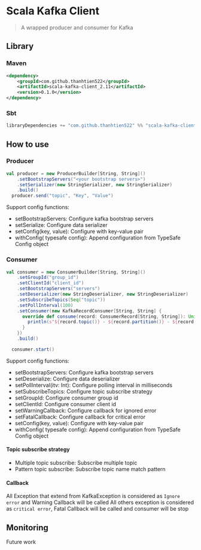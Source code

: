 # Scala Kafka Client
> A wrapped producer and consumer for Kafka

## Library
### Maven
```xml
<dependency>
    <groupId>com.github.thanhtien522</groupId>
    <artifactId>scala-kafka-client_2.11</artifactId>
    <version>0.1.0</version>
</dependency>
```

### Sbt
```scala
libraryDependencies += "com.github.thanhtien522" %% "scala-kafka-client" % "0.1.0"
```

## How to use
### Producer

```scala
val producer = new ProducerBuilder[String, String]()
    .setBootstrapServers("<your bootstrap servers>")
    .setSerializer(new StringSerializer, new StringSerializer)
    .build()
  producer.send("topic", "Key", "Value")
```

Support config functions:
 - setBootstrapServers: Configure kafka bootstrap servers
 - setSerialize: Configure data serializer
 - setConfig(key, value): Configure with key-value pair
 - withConfig( typesafe config): Append configuration from TypeSafe Config object

### Consumer

```scala
val consumer = new ConsumerBuilder[String, String]()
    .setGroupId("group_id")
    .setClientId("client_id")
    .setBootstrapServers("servers")
    .setDeserializer(new StringDeserializer, new StringDeserializer)
    .setSubscribeTopics(Seq("topic"))
    .setPollInterval(100)
    .setConsumer(new KafkaRecordConsumer[String, String] {
      override def consume(record: ConsumerRecord[String, String]): Unit = {
        println(s"${record.topic()} - ${record.partition()} - ${record.offset()} - ${record.key()} - ${record.value()}")
      }
    })
    .build()

  consumer.start()
```

Support config functions:
 - setBootstrapServers: Configure kafka bootstrap servers
 - setDeserialize: Configure data deserializer
 - setPollInterval(itv: Int): Configure polling interval in milliseconds
 - setSubscribeTopics: Configure topic subscribe strategy
 - setGroupId: Configure consumer group id
 - setClientId: Configure consumer client id
 - setWarningCallback: Configure callback for ignored error
 - setFatalCallback: Configure callback for critical error
 - setConfig(key, value): Configure with key-value pair
 - withConfig( typesafe config): Append configuration from TypeSafe Config object

#### Topic subscribe strategy
 - Multiple topic subscribe: Subscribe multiple topic
 - Pattern topic subscribe: Subscribe topic name match pattern

#### Callback
All Exception that extend from KafkaException is considered as `Ignore error` and Warning Callback will be called
All others exception is considered as `critical error`, Fatal Callback will be called and consumer will be stop

## Monitoring
Future work